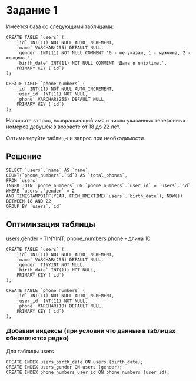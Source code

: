 # Задание 1

Имеется база со следующими таблицами:

```
CREATE TABLE `users` (
    `id` INT(11) NOT NULL AUTO_INCREMENT,
    `name` VARCHAR(255) DEFAULT NULL,
    `gender` INT(11) NOT NULL COMMENT '0 - не указан, 1 - мужчина, 2 - женщина.',
    `birth_date` INT(11) NOT NULL COMMENT 'Дата в unixtime.',
    PRIMARY KEY (`id`)
);

CREATE TABLE `phone_numbers` (
    `id` INT(11) NOT NULL AUTO_INCREMENT,
    `user_id` INT(11) NOT NULL,
    `phone` VARCHAR(255) DEFAULT NULL,
    PRIMARY KEY (`id`)
);
```

Напишите запрос, возвращающий имя и число указанных телефонных номеров девушек в возрасте от 18 до 22 лет.

Оптимизируйте таблицы и запрос при необходимости.

## Решение

```
SELECT `users`.`name` AS `name`, 
COUNT(`phone_numbers`.`id`) AS `total_phones`, 
FROM `users` 
INNER JOIN `phone_numbers` ON `phone_numbers`.`user_id` = `users`.`id` 
WHERE `users`.`gender` = 2 
AND TIMESTAMPDIFF(YEAR, FROM_UNIXTIME(`users`.`birth_date`), NOW()) BETWEEN 18 AND 22
GROUP BY `users`.`id`
```

## Оптимизация таблицы

users.gender - TINYINT, phone_numbers.phone - длина 10

```
CREATE TABLE `users` (
    `id` INT(11) NOT NULL AUTO_INCREMENT,
    `name` VARCHAR(255) DEFAULT NULL,
    `gender` TINYINT NOT NULL,
    `birth_date` INT(11) NOT NULL,
    PRIMARY KEY (`id`)
);

CREATE TABLE `phone_numbers` (
    `id` INT(11) NOT NULL AUTO_INCREMENT,
    `user_id` INT(11) NOT NULL,
    `phone` VARCHAR(10) DEFAULT NULL,
    PRIMARY KEY (`id`)
);
```

### Добавим индексы (при условии что данные в таблицах обновляются редко)

Для таблицы users
```
CREATE INDEX users_birth_date ON users (birth_date);
CREATE INDEX users_gender ON users (gender);
CREATE INDEX phone_numbers_user_id ON phone_numbers (user_id);
```
